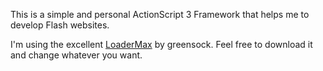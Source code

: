 This is a simple and personal ActionScript 3 Framework that helps me to develop Flash websites.

I'm using the excellent [LoaderMax](http://www.greensock.com/loadermax/) by greensock.
Feel free to download it and change whatever you want.